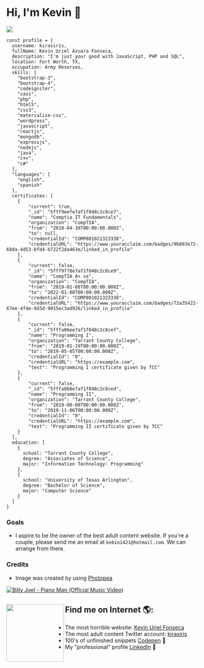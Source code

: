 # Hi, I'm Kevin 👋

<img src="kevin.png">

```
const profile = {
  username: kirasiris,
  fullName: Kevin Uriel Azuara Fonseca,
  description: "I'm just your good with JavaScript, PHP and SQL",
  location: Fort Worth, TX,
  occupation: Army Reserves,
  skills: [
    "bootstrap-3",
    "bootstrap-4",
    "codeigniter",
    "sass",
    "php",
    "html5",
    "css3",
    "materialize-css",
    "wordpress",
    "javascript",
    "reactjs",
    "mongodb",
    "expressjs",
    "nodejs",
    "java",
    "c++",
    "c#"
  ],
  "languages": [
    "english",
    "spanish"
  ],
  certificates: [
    {
        "current": true,
        "_id": "5fff9eefe7af1f048c2c8ce7",
        "name": "Comptia IT Fundamentals",
        "organization": "CompTIA",
        "from": "2018-04-30T00:00:00.000Z",
        "to": null,
        "credentialId": "COMP001021323338",
        "credentialURL": "https://www.youracclaim.com/badges/9b803e72-68da-4d53-bfd4-b722f2da463e/linked_in_profile"
    },
    {
        "current": false,
        "_id": "5fff9f78e7af1f048c2c8ce9",
        "name": "CompTIA A+ ce",
        "organization": "CompTIA",
        "from": "2019-01-08T00:00:00.000Z",
        "to": "2022-01-08T00:00:00.000Z",
        "credentialId": "COMP001021323338",
        "credentialURL": "https://www.youracclaim.com/badges/72a35422-67ee-4f4e-9d3d-9015ec3ad926/linked_in_profile"
    },
    {
        "current": false,
        "_id": "5fffa06ee7af1f048c2c8cef",
        "name": "Programming I",
        "organization": "Tarrant County College",
        "from": "2019-01-19T00:00:00.000Z",
        "to": "2019-05-05T00:00:00.000Z",
        "credentialId": "0",
        "credentialURL": "https://example.com",
        "text": "Programming I certificate given by TCC"
    },
    {
        "current": false,
        "_id": "5fffa068e7af1f048c2c8ced",
        "name": "Programming II",
        "organization": "Tarrant County College",
        "from": "2019-08-08T00:00:00.000Z",
        "to": "2019-11-06T00:00:00.000Z",
        "credentialId": "0",
        "credentialURL": "https://example.com",
        "text": "Programming II certificate given by TCC"
    }
  ],
  education: [
    {
      school: "Tarrant County College",
      degree: "Associates of Science",
      major: "Information Technology: Programming"
    },
    {
      school: "University of Texas Arlington",
      degree: "Bachelor of Science",
      major: "Computer Science"
    }
  ]
}
```

### Goals
- I aspire to be the owner of the best adult content website. If you're a couple, please send me an email at `kebin1421@hotmail.com`. We can arrange from there.

### Credits
- Image was created by using <a href="https://www.photopea.com/" rel="nofollow" target="_blank">Photopea</a>

[![Billy Joel - Piano Man (Official Music Video)](http://img.youtube.com/vi/gxEPV4kolz0/0.jpg)](http://www.youtube.com/watch?v=gxEPV4kolz0 "Billy Joel - Piano Man (Official Music Video)")


## Find me on Internet 🌎: <a href="https://github.com/kirasiris" rel="nofollow" target="_blank"><img align="left" width="150" height="150" src="https://avatars.githubusercontent.com/u/11566280?s=460&v=4"></a>
- The most horrible website: <a href="https://kevinurielfonseca.com"  rel="nofollow" target="_blank">Kevin Uriel Fonseca</a>
- The most adult content Twitter account: <a href="https://twitter.com/kirasiris" rel="nofollow" target="_blank">kirasiris</a>
- 100's of unfinished snippets <a href="https://codepen.io/kirasiris" rel="nofollow" target="_blank"> Codepen</a> 🏓
- My "professional" profile <a href="https://www.linkedin.com/in/kevin-fonseca-92266716b" rel="nofollow" target="_blank">LinkedIn</a> 💼
